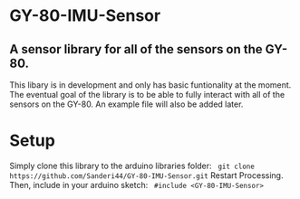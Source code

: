 # GY-80-IMU-Sensor
## A sensor library for all of the sensors on the GY-80.
This libary is in development and only has basic funtionality at the moment.  The eventual goal of the library is to be able to fully interact with all of the sensors on the GY-80.  An example file will also be added later.

# Setup
Simply clone this library to the arduino libraries folder:
```	git clone https://github.com/Sanderi44/GY-80-IMU-Sensor.git```
Restart Processing.  Then, include in your arduino sketch:
```	#include <GY-80-IMU-Sensor>```
